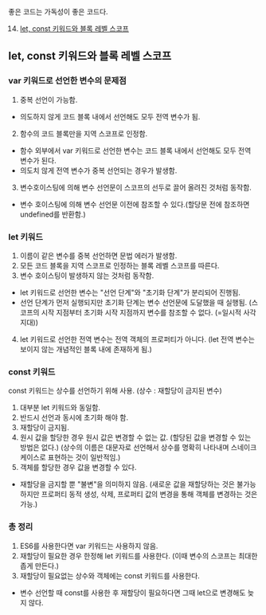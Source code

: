 좋은 코드는 가독성이 좋은 코드다.

14. [let, const 키워드와 블록 레벨 스코프](#let-const-키워드와-블록-레벨-스코프)

## let, const 키워드와 블록 레벨 스코프

### var 키워드로 선언한 변수의 문제점

1. 중복 선언이 가능함.

- 의도하지 않게 코드 블록 내에서 선언해도 모두 전역 변수가 됨.

2. 함수의 코드 블록만을 지역 스코프로 인정함.

- 함수 외부에서 var 키워드로 선언한 변수는 코드 블록 내에서 선언해도 모두 전역 변수가 된다.
- 의도치 않게 전역 변수가 중복 선언되는 경우가 발생함.

3. 변수호이스팅에 의해 변수 선언문이 스코프의 선두로 끌어 올려진 것처럼 동작함.

- 변수 호이스팅에 의해 변수 선언문 이전에 참조할 수 있다.(할당문 전에 참조하면 undefined를 반환함.)

### let 키워드

1. 이름이 같은 변수를 중복 선언하면 문법 에러가 발생함.
2. 모든 코드 블록을 지역 스코프로 인정하는 블록 레벨 스코프를 따른다.
3. 변수 호이스팅이 발생하지 않는 것처럼 동작함.

- let 키워드로 선언한 변수는 "선언 단계"와 "초기화 단계"가 분리되어 진행됨.
- 선언 단계가 먼저 실행되지만 초기화 단계는 변수 선언문에 도달했을 때 실행됨.
  (스코프의 시작 지점부터 초기화 시작 지점까지 변수를 참조할 수 없다. (=일시적 사각지대))

4. let 키워드로 선언한 전역 변수는 전역 객체의 프로퍼티가 아니다.
   (let 전역 변수는 보이지 않는 개념적인 블록 내에 존재하게 됨.)

### const 키워드

const 키워드는 상수를 선언하기 위해 사용.
(상수 : 재할당이 금지된 변수)

1. 대부분 let 키워드와 동일함.
2. 반드시 선언과 동시에 초기화 해야 함.
3. 재할당이 금지됨.
4. 원시 값을 할당한 경우 원시 값은 변경할 수 없는 값. (할당된 값을 변경할 수 있는 방법은 없다.)
   (상수의 이름은 대문자로 선언해서 상수를 명확히 나타내며 스네이크 케이스로 표현하는 것이 일반적임.)
5. 객체를 할당한 경우 값을 변경할 수 있다.

- 재할당을 금지할 뿐 "불변"을 의미하지 않음. (새로운 값을 재할당하는 것은 불가능하지만 프로퍼티 동적 생성, 삭제, 프로퍼티 값의 변경을 통해 객체를 변경하는 것은 가능.)

### 총 정리

1. ES6를 사용한다면 var 키워드는 사용하지 않음.
2. 재할당이 필요한 경우 한정해 let 키워드를 사용한다. (이때 변수의 스코프는 최대한 좁게 만든다.)
3. 재할당이 필요없는 상수와 객체에는 const 키워드를 사용한다.

- 변수 선언할 때 const를 사용한 후 재할당이 필요하다면 그때 let으로 변경해도 늦지 않다.
